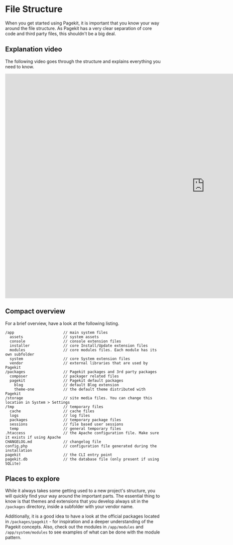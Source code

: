 # File Structure
<p class="uk-article-lead">When you get started using Pagekit, it is important that you know your way around the file structure. As Pagekit has a very clear separation of core code and third party files, this shouldn't be a big deal.</p>

## Explanation video

The following video goes through the structure and explains everything you need to know.

<iframe class="uk-responsive-width" width="1280" height="720" src="https://www.youtube.com/embed/xfCBW1kynmo" frameborder="0" allowfullscreen></iframe>

## Compact overview

For a brief overview, have a look at the following listing.

```
/app                      // main system files
  assets                  // system assets
  console                 // console extension files
  installer               // core Install/Update extension files
  modules                 // core modules files. Each module has its own subfolder
  system                  // core System extension files
  vendor                  // external libraries that are used by Pagekit
/packages                 // Pagekit packages and 3rd party packages
  composer                // packager related files
  pagekit                 // Pagekit default packages
    blog                  // default Blog extension
    theme-one             // the default theme distributed with Pagekit
/storage                  // site media files. You can change this location in System > Settings
/tmp                      // temporary files
  cache                   // cache files
  logs                    // log files
  packages                // temporary package files
  sessions                // file based user sessions
  temp                    // general temporary files
.htaccess                 // the Apache configuration file. Make sure it exists if using Apache
CHANGELOG.md              // changelog file
config.php                // configuration file generated during the installation
pagekit                   // the CLI entry point
pagekit.db                // the database file (only present if using SQLite)
```

## Places to explore

While it always takes some getting used to a new project's structure, you will quickly find your way around the important parts. The essential thing to know is that themes and extensions that you develop always sit in the `/packages` directory, inside a subfolder with your vendor name.

Additionally, it is a good idea to have a look at the official packages located in `/packages/pagekit` - for inspiration and a deeper understanding of the Pagekit concepts. Also, check out the modules in `/app/modules` and `/app/system/modules` to see examples of what can be done with the module pattern.
